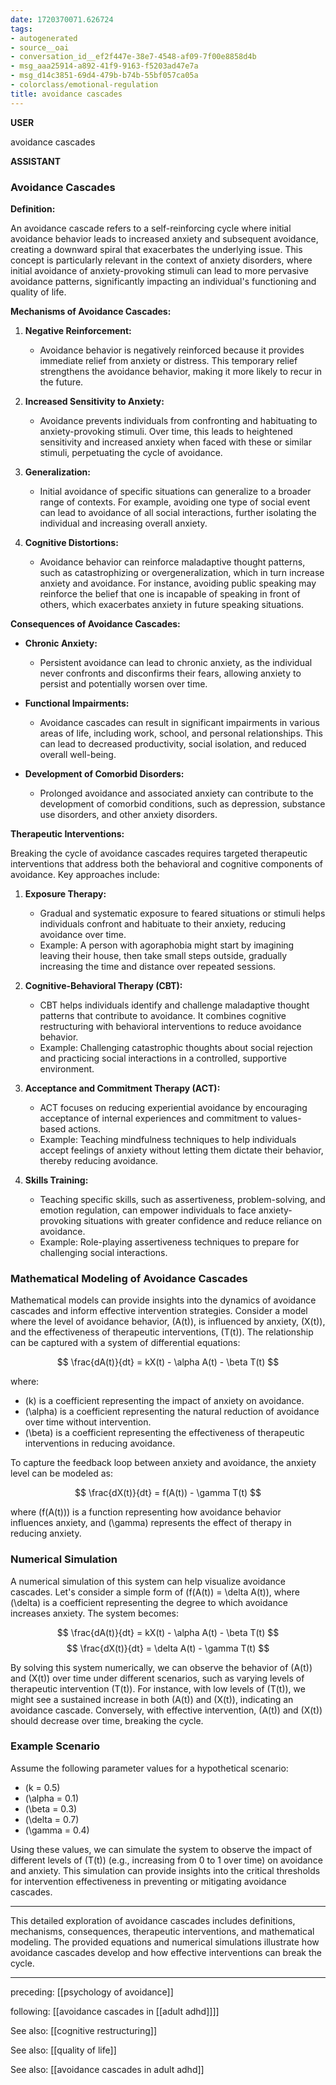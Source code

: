 ```yaml
---
date: 1720370071.626724
tags:
- autogenerated
- source__oai
- conversation_id__ef2f447e-38e7-4548-af09-7f00e8858d4b
- msg_aaa25914-a892-41f9-9163-f5203ad47e7a
- msg_d14c3851-69d4-479b-b74b-55bf057ca05a
- colorclass/emotional-regulation
title: avoidance cascades
---
```


**USER**

avoidance cascades


**ASSISTANT**

### Avoidance Cascades

**Definition:**

An avoidance cascade refers to a self-reinforcing cycle where initial avoidance behavior leads to increased anxiety and subsequent avoidance, creating a downward spiral that exacerbates the underlying issue. This concept is particularly relevant in the context of anxiety disorders, where initial avoidance of anxiety-provoking stimuli can lead to more pervasive avoidance patterns, significantly impacting an individual's functioning and quality of life.

**Mechanisms of Avoidance Cascades:**

1. **Negative Reinforcement:**
   - Avoidance behavior is negatively reinforced because it provides immediate relief from anxiety or distress. This temporary relief strengthens the avoidance behavior, making it more likely to recur in the future.
   
2. **Increased Sensitivity to Anxiety:**
   - Avoidance prevents individuals from confronting and habituating to anxiety-provoking stimuli. Over time, this leads to heightened sensitivity and increased anxiety when faced with these or similar stimuli, perpetuating the cycle of avoidance.

3. **Generalization:**
   - Initial avoidance of specific situations can generalize to a broader range of contexts. For example, avoiding one type of social event can lead to avoidance of all social interactions, further isolating the individual and increasing overall anxiety.

4. **Cognitive Distortions:**
   - Avoidance behavior can reinforce maladaptive thought patterns, such as catastrophizing or overgeneralization, which in turn increase anxiety and avoidance. For instance, avoiding public speaking may reinforce the belief that one is incapable of speaking in front of others, which exacerbates anxiety in future speaking situations.

**Consequences of Avoidance Cascades:**

- **Chronic Anxiety:**
  - Persistent avoidance can lead to chronic anxiety, as the individual never confronts and disconfirms their fears, allowing anxiety to persist and potentially worsen over time.
  
- **Functional Impairments:**
  - Avoidance cascades can result in significant impairments in various areas of life, including work, school, and personal relationships. This can lead to decreased productivity, social isolation, and reduced overall well-being.

- **Development of Comorbid Disorders:**
  - Prolonged avoidance and associated anxiety can contribute to the development of comorbid conditions, such as depression, substance use disorders, and other anxiety disorders.

**Therapeutic Interventions:**

Breaking the cycle of avoidance cascades requires targeted therapeutic interventions that address both the behavioral and cognitive components of avoidance. Key approaches include:

1. **Exposure Therapy:**
   - Gradual and systematic exposure to feared situations or stimuli helps individuals confront and habituate to their anxiety, reducing avoidance over time.
   - Example: A person with agoraphobia might start by imagining leaving their house, then take small steps outside, gradually increasing the time and distance over repeated sessions.

2. **Cognitive-Behavioral Therapy (CBT):**
   - CBT helps individuals identify and challenge maladaptive thought patterns that contribute to avoidance. It combines cognitive restructuring with behavioral interventions to reduce avoidance behavior.
   - Example: Challenging catastrophic thoughts about social rejection and practicing social interactions in a controlled, supportive environment.

3. **Acceptance and Commitment Therapy (ACT):**
   - ACT focuses on reducing experiential avoidance by encouraging acceptance of internal experiences and commitment to values-based actions.
   - Example: Teaching mindfulness techniques to help individuals accept feelings of anxiety without letting them dictate their behavior, thereby reducing avoidance.

4. **Skills Training:**
   - Teaching specific skills, such as assertiveness, problem-solving, and emotion regulation, can empower individuals to face anxiety-provoking situations with greater confidence and reduce reliance on avoidance.
   - Example: Role-playing assertiveness techniques to prepare for challenging social interactions.

### Mathematical Modeling of Avoidance Cascades

Mathematical models can provide insights into the dynamics of avoidance cascades and inform effective intervention strategies. Consider a model where the level of avoidance behavior, \(A(t)\), is influenced by anxiety, \(X(t)\), and the effectiveness of therapeutic interventions, \(T(t)\). The relationship can be captured with a system of differential equations:

$$
\frac{dA(t)}{dt} = kX(t) - \alpha A(t) - \beta T(t)
$$

where:
- \(k\) is a coefficient representing the impact of anxiety on avoidance.
- \(\alpha\) is a coefficient representing the natural reduction of avoidance over time without intervention.
- \(\beta\) is a coefficient representing the effectiveness of therapeutic interventions in reducing avoidance.

To capture the feedback loop between anxiety and avoidance, the anxiety level can be modeled as:

$$
\frac{dX(t)}{dt} = f(A(t)) - \gamma T(t)
$$

where \(f(A(t))\) is a function representing how avoidance behavior influences anxiety, and \(\gamma\) represents the effect of therapy in reducing anxiety.

### Numerical Simulation

A numerical simulation of this system can help visualize avoidance cascades. Let's consider a simple form of \(f(A(t)) = \delta A(t)\), where \(\delta\) is a coefficient representing the degree to which avoidance increases anxiety. The system becomes:

$$
\frac{dA(t)}{dt} = kX(t) - \alpha A(t) - \beta T(t)
$$
$$
\frac{dX(t)}{dt} = \delta A(t) - \gamma T(t)
$$

By solving this system numerically, we can observe the behavior of \(A(t)\) and \(X(t)\) over time under different scenarios, such as varying levels of therapeutic intervention \(T(t)\). For instance, with low levels of \(T(t)\), we might see a sustained increase in both \(A(t)\) and \(X(t)\), indicating an avoidance cascade. Conversely, with effective intervention, \(A(t)\) and \(X(t)\) should decrease over time, breaking the cycle.

### Example Scenario

Assume the following parameter values for a hypothetical scenario:
- \(k = 0.5\)
- \(\alpha = 0.1\)
- \(\beta = 0.3\)
- \(\delta = 0.7\)
- \(\gamma = 0.4\)

Using these values, we can simulate the system to observe the impact of different levels of \(T(t)\) (e.g., increasing from 0 to 1 over time) on avoidance and anxiety. This simulation can provide insights into the critical thresholds for intervention effectiveness in preventing or mitigating avoidance cascades.

---

This detailed exploration of avoidance cascades includes definitions, mechanisms, consequences, therapeutic interventions, and mathematical modeling. The provided equations and numerical simulations illustrate how avoidance cascades develop and how effective interventions can break the cycle.


---

preceding: [[psychology of avoidance]]  


following: [[avoidance cascades in [[adult adhd]]]]

See also: [[cognitive restructuring]]


See also: [[quality of life]]


See also: [[avoidance cascades in adult adhd]]